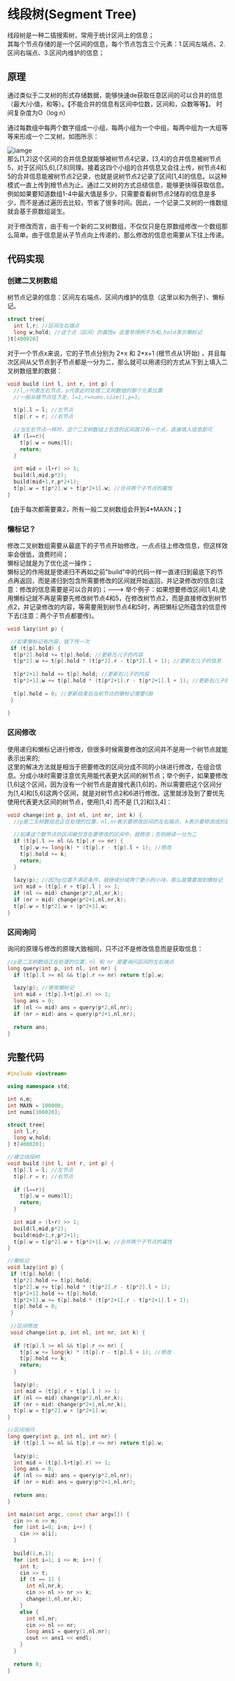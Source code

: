 # 线段树(Segment Tree)

线段树是一种二插搜索树，常用于统计区间上的信息；  
其每个节点存储的是一个区间的信息，每个节点包含三个元素：1.区间左端点、2.区间右端点、3.区间内维护的信息；

## 原理 
通过类似于二叉树的形式存储数据，能够快速de获取任意区间的可以合并的信息（最大/小值，和等）。【不能合并的信息有区间中位数，区间和，众数等等】。  时间复杂度为O（log n）

通过每数组中每两个数字组成一小组，每两小组为一个中组，每两中组为一大组等等来形成一个二叉树，如图所示：

![iamge](https://github.com/Feng3333/Algorithm-and-Data-Structure/blob/16900072b304c34cf88d0dfd8b6ae49dde09a399/Tree/Tree-Images/SegmentTree1.png)  
那么[1,2]这个区间的合并信息就能够被树节点4记录，[3,4]的合并信息被树节点5，对于区间[5,6],[7,8]同理。接着这四个小组的合并信息又会往上传，树节点4和5的合并信息能被树节点2记录，也就是说树节点2记录了区间[1,4]的信息。以这种模式一直上传到根节点为止。通过二叉树的方式总结信息，能够更快得获取信息。例如如果要知道数组1-4中最大值是多少，只需要查看树节点2储存的信息是多少，而不是通过遍历去比较，节省了很多时间。因此，一个记录二叉树的一维数组就会基于原数组诞生。

对于修改而言，由于有一个新的二叉树数组，不仅仅只是在原数组修改一个数组那么简单。由于信息是从子节点向上传递的，那么修改的信息也需要从下往上传递。  

## 代码实现  

### 创建二叉树数组
树节点记录的信息：区间左右端点、区间内维护的信息（这里以和为例子）、懒标记。
```c++
struct tree{
  int l,r; //区间左右端点
  long w,hold; //这个点（区间）的属性w 这里举得例子为和,hold表示懒标记
}t[400020]
```

对于一个节点x来说，它的子节点分别为 2\*x 和 2\*x+1 (根节点从1开始) ，并且每次区间从父节点到子节点都是一分为二，那么就可以用递归的方式从下到上填入二叉树数组里的数据：  
```c++
void build (int l, int r, int p) {
  //l,r代表左右节点，p代表此时处理二叉树数组的那个元素位置
  //一般从根节点往下走，l=1,r=nums.size(),p=1;
  
  t[p].l = l; //左节点
  t[p].r = r; //右节点
  
  //当左右节点一样时，这个二叉树数组上包含的区间就只有一个点，直接填入信息即可
  if (l==r){
    t[p].w = nums[l];
    return;
  }
  
  int mid = (l+r) >> 1;
  build(l,mid,p*2);
  build(mid+1,r,p*2+1);
  t[p].w = t[p*2].w + t[p*2+1].w; //合并两个子节点的属性
}
```
【由于每次都需要乘2，所有一般二叉树数组会开到4\*MAXN；】

### 懒标记？

修改二叉树数组需要从最底下的子节点开始修改，一点点往上修改信息，但这样效率会很低，浪费时间；  
懒标记就是为了优化这一操作；  
懒标记的作用就是使递归不再如之前"build"中的代码一样一直递归到最底下的节点再返回，而是递归到包含所需要修改的区间就开始返回，并记录修改的信息(注意：修改的信息需要是可以合并的)；--->
举个例子：如果想要修改区间[1,4],使用懒标记就不再是需要先修改树节点4和5，在修改树节点2，而是直接修改到树节点2，并记录修改的内容，等需要用到树节点4和5时，再把懒标记所蕴含的信息传下去(注意：两个子节点都要传)。  
```c++
void lazy(int p) {

 //如果懒标记有内容，就下传一次
 if (t[p].hold) { 
  t[p*2].hold += t[p].hold; //更新左儿子的内容
  t[p*2].w += t[p].hold * (t[p*2].r - t[p*2].l + 1); //更新左儿子的信息
  
  t[p*2+1].hold += t[p].hold; //更新右儿子的内容
  t[p*2+1].w += t[p].hold * (t[p*2+1].r - t[p*2+1].l + 1); //更新右儿子的信息
  
  t[p].hold = 0; //更新结束后当前节点的懒标记需要归0
 }
 
}
```

### 区间修改
使用递归和懒标记进行修改，但很多时候需要修改的区间并不是用一个树节点就能表示出来的;  
这里的解决方法就是相当于把要修改的区间分成不同的小块进行修改，在组合信息。分成小块时需要注意优先用能代表更大区间的树节点；举个例子，如果要修改[1,6]这个区间，因为没有一个树节点是直接代表[1,6]的，所以需要把这个区间分为[1,4]和[5,6]这两个区间，就是对树节点2和6进行修改。这里就涉及到了要优先使用代表更大区间的树节点，使用[1,4] 而不是 [1,2]和[3,4]：
```c++
void change(int p, int nl, int nr, int k) {
  //p是二叉树数组总正在处理的位置，nl,nr表示要修改区间的左右端点, k表示要修改成的目标值
  
  //如果这个数节点的区间被包含在要修改的区间中，就修改；否则继续一分为二
  if (t[p].l >= nl && t[p].r <= nr) {
    t[p].w += long(k) * (t[p].r - t[p].l + 1); //修改
    t[p].hold += k;
    return;
  }
  
  lazy(p); //因为p位置不满足条件，就继续分成两个更小的小块，那么就需要用到懒标记
  int mid = (t[p].r + t[p].l ) >> 1;
  if (nl <= mid) change(p*2,nl,nr,k);
  if (nr > mid) change(p*2+1,nl,nr,k);
  t[p].w = t[p*2].w + [p*2+1].w;
}
```

### 区间询问
询问的原理与修改的原理大致相同，只不过不是修改信息而是获取信息：  
```c++
//p是二叉树数组正在处理的位置，nl 和 nr 是要询问区间的左右端点
long query(int p, int nl, int nr) {
  if (t[p].l >= nl && t[p].r <= nr) return t[p].w;
  
  lazy(p); //使用懒标记
  int mid = (t[p].l+t[p].r) >> 1;
  long ans = 0;
  if (nl <= mid) ans = query(p*2,nl,nr);
  if (nr > mid) ans = query(p*2+1,nl,nr);
  
  return ans;
}
```

## 完整代码
```c++
#include <iostream>

using namespace std;

int n,m;
int MAXN = 100000;
int nums[100020];

struct tree{
  int l,r; 
  long w,hold; 
} t[400020];

//建立线段树
void build (int l, int r, int p) {
  t[p].l = l; //左节点
  t[p].r = r; //右节点
  
  if (l==r){
    t[p].w = nums[l];
    return;
  }
  
  int mid = (l+r) >> 1;
  build(l,mid,p*2);
  build(mid+1,r,p*2+1);
  t[p].w = t[p*2].w + t[p*2+1].w; //合并两个子节点的属性
}

//懒标记
void lazy(int p) {
 if (t[p].hold) { 
  t[p*2].hold += t[p].hold; 
  t[p*2].w += t[p].hold * (t[p*2].r - t[p*2].l + 1); 
  t[p*2+1].hold += t[p].hold; 
  t[p*2+1].w += t[p].hold * (t[p*2+1].r - t[p*2+1].l + 1); 
  t[p].hold = 0; 
 }
 
 //区间修改
 void change(int p, int nl, int nr, int k) {
 
  if (t[p].l >= nl && t[p].r <= nr) {
    t[p].w += long(k) * (t[p].r - t[p].l + 1); //修改
    t[p].hold += k;
    return;
  }
  
  lazy(p); 
  int mid = (t[p].r + t[p].l ) >> 1;
  if (nl <= mid) change(p*2,nl,nr,k);
  if (nr > mid) change(p*2+1,nl,nr,k);
  t[p].w = t[p*2].w + [p*2+1].w;
}

//区间询问
long query(int p, int nl, int nr) {
  if (t[p].l >= nl && t[p].r <= nr) return t[p].w;
  
  lazy(p);
  int mid = (t[p].l+t[p].r) >> 1;
  long ans = 0;
  if (nl <= mid) ans = query(p*2,nl,nr);
  if (nr > mid) ans = query(p*2+1,nl,nr);
  
  return ans;
}

int main(int argc, const char argv[]) {
  cin >> n >> m;
  for (int i=0; i<n; i++) {
    cin >> a[i];
  }
  
  build(1,n,1);
  for (int i=1; i <= m; i++) {
    int t;
    cin >> t;
    if (t == 1) {
      int nl,nr,k;
      cin >> nl >> nr >> k;
      change(1,nl,nr,k);
    }
    else {
      int nl,nr;
      cin >> nl >> nr;
      long ans1 = query(1,nl,nr);
      cout << ans1 << endl;
    }
  }
  
  return 0;
}

```
